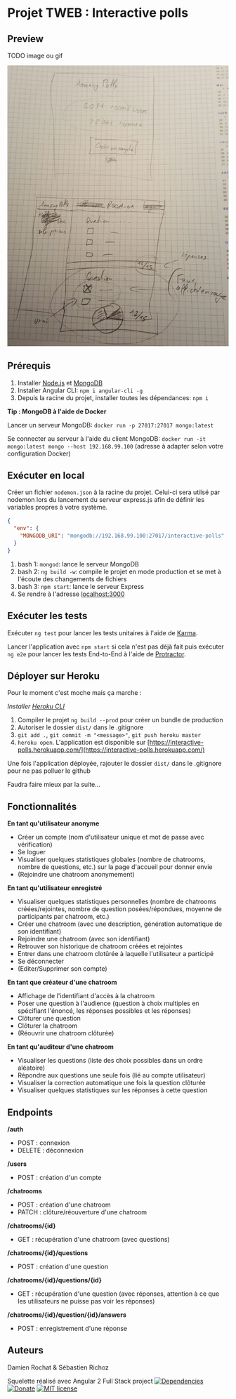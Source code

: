 # Projet TWEB : Interactive polls

## Preview
TODO image ou gif

![alt text](https://github.com/damienrochat/TWEB-Interactive-Polls/blob/master/maquette.jpg "Maquette")

## Prérequis
1. Installer [Node.js](https://nodejs.org) et [MongoDB](http://www.mongodb.com)
2. Installer Angular CLI: `npm i angular-cli -g`
3. Depuis la racine du projet, installer toutes les dépendances: `npm i`

**Tip : MongoDB à l'aide de Docker**

Lancer un serveur MongoDB: `docker run -p 27017:27017 mongo:latest`

Se connecter au serveur à l'aide du client MongoDB: `docker run -it mongo:latest mongo --host 192.168.99.100` (adresse à adapter selon votre configuration Docker)

## Exécuter en local

Créer un fichier `nodemon.json` à la racine du projet. Celui-ci sera utilsé par nodemon lors du lancement du serveur express.js afin de définir les variables propres à votre système.

```json
{
  "env": {
    "MONGODB_URI": "mongodb://192.168.99.100:27017/interactive-polls"
  }
}
```

1. bash 1: `mongod`: lance le serveur MongoDB
2. bash 2: `ng build -w`: compile le projet en mode production et se met à l'écoute des changements de fichiers
3. bash 3: `npm start`: lance le serveur Express
4. Se rendre à l'adresse [localhost:3000](http://localhost:3000)

## Exécuter les tests

Exécuter `ng test` pour lancer les tests unitaires à l'aide de [Karma](https://karma-runner.github.io).

Lancer l'application avec `npm start` si cela n'est pas déjà fait puis exécuter `ng e2e` pour lancer les tests End-to-End à l'aide de [Protractor](http://www.protractortest.org/). 

## Déployer sur Heroku
Pour le moment c'est moche mais ça marche :

*Installer [Heroku CLI](https://devcenter.heroku.com/articles/heroku-command-line#download-and-install)*

1. Compiler le projet `ng build --prod` pour créer un bundle de production
2. Autoriser le dossier `dist/` dans le .gitignore
3. `git add .`, `git commit -m "<message>"`, `git push heroku master`
4. `heroku open`. L'application est disponible sur [https://interactive-polls.herokuapp.com/](https://interactive-polls.herokuapp.com/)

Une fois l'application déployée, rajouter le dossier `dist/` dans le .gitignore pour ne pas polluer le github

Faudra faire mieux par la suite...

## Fonctionnalités

**En tant qu'utilisateur anonyme**

- Créer un compte (nom d'utilisateur unique et mot de passe avec vérification)
- Se loguer
- Visualiser quelques statistiques globales (nombre de chatrooms, nombre de questions, etc.) sur la page d'accueil pour donner envie
- (Rejoindre une chatroom anonymement)

**En tant qu'utilisateur enregistré**

- Visualiser quelques statistiques personnelles (nombre de chatrooms créées/rejointes, nombre de question posées/répondues, moyenne de participants par chatroom, etc.)
- Créer une chatroom (avec une description, génération automatique de son identifiant)
- Rejoindre une chatroom (avec son identifiant)
- Retrouver son historique de chatroom créées et rejointes
- Entrer dans une chatroom clotûrée à laquelle l'utilisateur a participé
- Se déconnecter
- (Editer/Supprimer son compte)

**En tant que créateur d'une chatroom**

- Affichage de l'identifiant d'accès à la chatroom
- Poser une question à l'audience (question à choix multiples en spécifiant l'énoncé, les réponses possibles et les réponses)
- Clôturer une question
- Clôturer la chatroom
- (Réouvrir une chatroom clôturée)

**En tant qu'auditeur d'une chatroom**

- Visualiser les questions (liste des choix possibles dans un ordre aléatoire)
- Répondre aux questions une seule fois (lié au compte utilisateur)
- Visualiser la correction automatique une fois la question clôturée
- Visualiser quelques statistiques sur les réponses à cette question

## Endpoints

**/auth**

- POST : connexion
- DELETE : déconnexion

**/users**

- POST : création d'un compte

**/chatrooms**

- POST : création d'une chatroom
- PATCH : clôture/réouverture d'une chatroom

**/chatrooms/{id}**

- GET : récupération d'une chatroom (avec questions)

**/chatrooms/{id}/questions**

- POST : création d'une question

**/chatrooms/{id}/questions/{id}**

- GET : récupération d'une question (avec réponses, attention à ce que les utilisateurs ne puisse pas voir les réponses)

**/chatrooms/{id}/question/{id}/answers**

- POST : enregistrement d'une réponse

## Auteurs

Damien Rochat & Sébastien Richoz

Squelette réalisé avec Angular 2 Full Stack project [![Dependencies](https://david-dm.org/DavideViolante/Angular2-Full-Stack.svg)](https://david-dm.org/DavideViolante/Angular2-Full-Stack) [![Donate](https://img.shields.io/badge/paypal-donate-179BD7.svg)](https://www.paypal.me/dviolante) [![MIT license](http://img.shields.io/badge/license-MIT-lightgrey.svg)](http://opensource.org/licenses/MIT)
